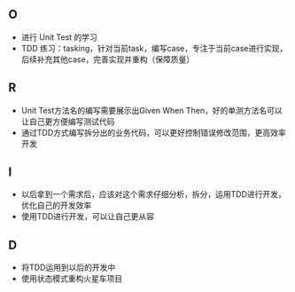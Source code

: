 ## O
- 进行 Unit Test 的学习
- TDD 练习：tasking，针对当前task，编写case，专注于当前case进行实现，后续补充其他case，完善实现并重构（保障质量）

## R
- Unit Test方法名的编写需要展示出Given When Then，好的单测方法名可以让自己更方便编写测试代码
- 通过TDD方式编写拆分出的业务代码，可以更好控制错误修改范围，更高效率开发

## I
- 以后拿到一个需求后，应该对这个需求仔细分析，拆分，运用TDD进行开发，优化自己的开发效率
- 使用TDD进行开发，可以让自己更从容

## D
- 将TDD运用到以后的开发中
- 使用状态模式重构火星车项目

